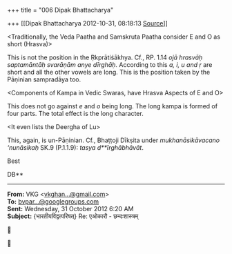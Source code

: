 +++
title = "006 Dipak Bhattacharya"

+++
[[Dipak Bhattacharya	2012-10-31, 08:18:13 [Source](https://groups.google.com/g/bvparishat/c/Xivm-f8JC6M)]]



\<Traditionally, the Veda Paatha and Samskruta Paatha consider E and O as short (Hrasva)\>

This is not the position in the Ṛkprātiśākhya. Cf., RP. 1.14 *ojā hrasvāḥ saptamāntāḥ svarāṇām anye dīrghāḥ*. According to this *a, i, u and ṛ* are short and all the other vowels are long. This is the position taken by the Pāṇinian sampradāya too.

\<Components of Kampa in Vedic Swaras, have Hrasva Aspects of E and O\>

This does not go against *e* and *o* being long. The long kampa is formed of four parts. The total effect is the long character.

\<It even lists the Deergha of Lu\>

This, again, is un-Pāṇinian. Cf., Bhaṭṭoji Dīkṣita under *mukhanāsikāvacano ‘nunāsikaḥ* SK.9 (P.1.1.9): *tasya d**īrghābhāvāt*.

Best

DB**

  

------------------------------------------------------------------------

**From:** VKG \<[vkghan...@gmail.com]()\>  
**To:** [bvpar...@googlegroups.com]()  
**Sent:** Wednesday, 31 October 2012 6:20 AM  
**Subject:** {भारतीयविद्वत्परिषत्} Re: एओकारौ - छन्दःशास्त्रम्‌  

  





